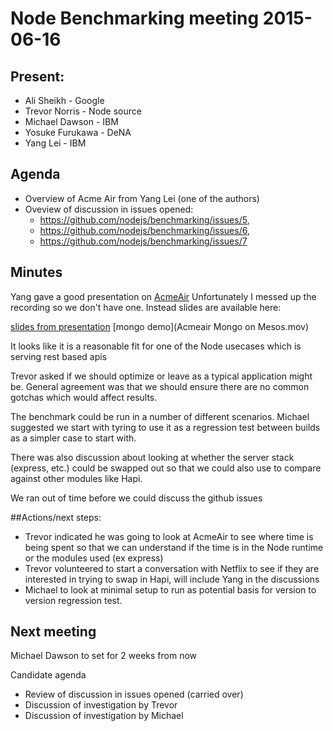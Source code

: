# Node Benchmarking meeting 2015-06-16

## Present:
+ Ali Sheikh - Google 
+ Trevor Norris - Node source
+ Michael Dawson - IBM 
+ Yosuke Furukawa - DeNA
+ Yang Lei - IBM 

## Agenda

*  Overview of Acme Air from Yang Lei (one of the authors)
*  Oveview of discussion in issues opened:  
    *  https://github.com/nodejs/benchmarking/issues/5, 
    *  https://github.com/nodejs/benchmarking/issues/6, 
    *  https://github.com/nodejs/benchmarking/issues/7
   
## Minutes

Yang gave a good presentation on [AcmeAir](https://github.com/acmeair/acmeair-nodejs)
Unfortunately I messed up the recording so we don't have one.  Instead slides are available here:

[slides from presentation](Acmeair_NodeJS_v0.1.pdf)
[mongo demo](Acmeair Mongo on Mesos.mov)

It looks like it is a reasonable fit for one of the Node usecases which is serving rest based apis

Trevor asked if we should optimize or leave as a typical application might be.  General agreement
was that we should ensure there are no common gotchas which would affect results.

The benchmark could be run in a number of different scenarios.  Michael suggested we start
with tyring to use it as a regression test between builds as a simpler case to start with.

There was also discussion about looking at whether the server stack (express, etc.) could
be swapped out so that we could also use to compare against other modules like Hapi.

We ran out of time before we could discuss the github issues

##Actions/next steps:
*   Trevor indicated he was going to look at AcmeAir to see where time is being spent so that we can understand if the time is in the Node runtime or the modules used (ex express)
*   Trevor volunteered to start a conversation with Netflix to see if they are interested in trying to swap in Hapi, will include Yang in the discussions
*   Michael to look at minimal setup to run as potential basis for version to version regression test. 
## Next meeting
Michael Dawson to set for 2 weeks from now

Candidate agenda
*  Review of discussion in issues opened (carried over)
*  Discussion of investigation by Trevor
*  Discussion of investigation by Michael
